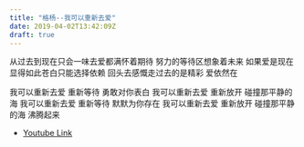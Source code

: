 ```yaml
---
title: "格杨--我可以重新去爱"
date: 2019-04-02T13:42:09Z
draft: true
---
```


从过去到现在只会一味去爱都满怀着期待
努力的等待区想象着未来
如果爱是现在显得如此苍白只能选择依赖
回头去感慨走过去的是精彩 爱依然在

我可以重新去爱 重新等待 勇敢对你表白
我可以重新去爱 重新放开 碰撞那平静的海
我可以重新去爱 重新等待 默默为你存在
我可以重新去爱 重新放开 碰撞那平静的海
沸腾起来

* [Youtube Link](https://www.youtube.com/watch?v=Q08xL_vMx4w)
